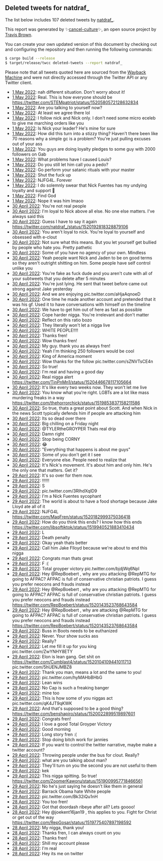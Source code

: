 ## Deleted tweets for natdraf_

The list below includes 107 deleted tweets by
[natdraf_](https://twitter.com/natdraf_).



This report was generated by ✨[cancel-culture](https://github.com/travisbrown/cancel-culture)✨,
an open source project by [Travis Brown](https://twitter.com/travisbrown).

You can create your own updated version of this document by checking out and configuring the
repository and then running the following commands:

```bash
$ cargo build --release
$ target/release/twcc deleted-tweets --report natdraf_
```

Please note that all tweets quoted here are sourced from the
[Wayback Machine](https://web.archive.org) and were not directly accessed through the Twitter API or
any Twitter client.

* [ 1 May 2022](https://web.archive.org/web/20220501020330/https://twitter.com/natdraf_/status/1520584433203560449): nah different situation. Don't worry about it! <!--1520584433203560449-->
* [ 1 May 2022](https://web.archive.org/web/20220501015935/https://twitter.com/natdraf_/status/1520583565448290305): Real. This is how everyone should be https://twitter.com/STEMpatriot/status/1520580572128632834 <!--1520583565448290305-->
* [ 1 May 2022](https://web.archive.org/web/20220501015510/https://twitter.com/natdraf_/status/1520582518541541377): Are you talking to yourself now? <!--1520582518541541377-->
* [ 1 May 2022](https://web.archive.org/web/20220501015401/https://twitter.com/natdraf_/status/1520582142849437696): At least we agree there lol <!--1520582142849437696-->
* [ 1 May 2022](https://web.archive.org/web/20220501015214/https://twitter.com/natdraf_/status/1520581694847430663): I follow nick and Nick only. I don't need some micro eceleb to give me marching orders like you <!--1520581694847430663-->
* [ 1 May 2022](https://web.archive.org/web/20220501014433/https://twitter.com/natdraf_/status/1520579638703104001): Is Nick your leader? He's mine for sure <!--1520579638703104001-->
* [ 1 May 2022](https://web.archive.org/web/20220501014200/https://twitter.com/natdraf_/status/1520579187018510338): How did this turn into a stizzy thing? Haven't there been like 70 reasons why a simple gc is a problem? You're just pulling excuses out of your ass <!--1520579187018510338-->
* [ 1 May 2022](https://web.archive.org/web/20220501014120/https://twitter.com/natdraf_/status/1520578941555294208): You guys are doing loyalty pledges to some guy with 2000 followers on Gab <!--1520578941555294208-->
* [ 1 May 2022](https://web.archive.org/web/20220501013951/https://twitter.com/natdraf_/status/1520578519742488576): What problems have I caused Louis? <!--1520578519742488576-->
* [ 1 May 2022](https://web.archive.org/web/20220501013530/https://twitter.com/natdraf_/status/1520577522450186240): Do you still let him call you a pedo? <!--1520577522450186240-->
* [ 1 May 2022](https://web.archive.org/web/20220501013345/https://twitter.com/natdraf_/status/1520577059709501442): Go perform your satanic rituals with your master <!--1520577059709501442-->
* [ 1 May 2022](https://web.archive.org/web/20220501013345/https://twitter.com/natdraf_/status/1520577059709501442): Shut the fuck up <!--1520576753659527174-->
* [ 1 May 2022](https://web.archive.org/web/20220501011824/https://twitter.com/natdraf_/status/1520573064311980033): NJFG4L. Forever <!--1520573064311980033-->
* [ 1 May 2022](https://web.archive.org/web/20220501011740/https://twitter.com/natdraf_/status/1520572896237834241): I do solemnly swear that Nick Fuentes has my undying loyalty and support 🤚 <!--1520572896237834241-->
* [ 1 May 2022](https://web.archive.org/web/20220501002150/https://twitter.com/natdraf_/status/1520558845315190785): Find God <!--1520558845315190785-->
* [ 1 May 2022](https://web.archive.org/web/20220501000838/https://twitter.com/natdraf_/status/1520555632583131136): Nope it was him lmaoo <!--1520555632583131136-->
* [30 April 2022](https://web.archive.org/web/20220430215533/https://twitter.com/natdraf_/status/1520522158564429824): You're not real people <!--1520522158564429824-->
* [30 April 2022](https://web.archive.org/web/20220430214152/https://twitter.com/natdraf_/status/1520518637672669184): I'm loyal to Nick above all else. No one else matters. I've always said this <!--1520518637672669184-->
* [30 April 2022](https://web.archive.org/web/20220430213742/https://twitter.com/natdraf_/status/1520517736471965699): Guess I have to say it again https://twitter.com/natdraf_/status/1520192818328879106 <!--1520517736471965699-->
* [30 April 2022](https://web.archive.org/web/20220430213558/https://twitter.com/natdraf_/status/1520517210829172736): You aren't loyal to nick. You're loyal to yourself and obsessed with e-clout <!--1520517210829172736-->
* [30 April 2022](https://web.archive.org/web/20220430212408/https://twitter.com/natdraf_/status/1520514225206091780): Not sure what this means. But you let yourself get bullied by people who hate you. Pretty pathetic <!--1520514225206091780-->
* [30 April 2022](https://web.archive.org/web/20220430211501/https://twitter.com/natdraf_/status/1520511944293289988): Some of you have no agency of your own. Mindless <!--1520511944293289988-->
* [30 April 2022](https://web.archive.org/web/20220430211304/https://twitter.com/natdraf_/status/1520511538565726208): Yeah people want Nick and Jaden to be on good terms so they aren't outright shitting on him. Some people have self control unlike you <!--1520511538565726208-->
* [30 April 2022](https://web.archive.org/web/20220430212155/https://twitter.com/natdraf_/status/1520510804189196288): You're fake as fuck dude and you aren't cute with all of your subtweets that you delete after 5 minutes <!--1520510804189196288-->
* [30 April 2022](https://web.archive.org/web/20220430210944/https://twitter.com/natdraf_/status/1520510540036071424): You're just lying. He sent that tweet before came out strong against Jake yesterday <!--1520510540036071424-->
* [30 April 2022](https://web.archive.org/web/20220430205743/https://twitter.com/natdraf_/status/1520507458497785862): And we are enjoying pic.twitter.com/aHjaAqnoeD <!--1520507458497785862-->
* [30 April 2022](https://web.archive.org/web/20220430201805/https://twitter.com/natdraf_/status/1520497612536913923): One time he made another account and pretended that it was his gf. Used it to have conversations with himself on the timeline <!--1520497612536913923-->
* [30 April 2022](https://web.archive.org/web/20220430201407/https://twitter.com/natdraf_/status/1520496554167214084): We have to get him out of here as fast as possible <!--1520496554167214084-->
* [30 April 2022](https://web.archive.org/web/20220430195554/https://twitter.com/natdraf_/status/1520491987236966400): Cope harder nigga. You're irrelevant and don't matter <!--1520491987236966400-->
* [30 April 2022](https://web.archive.org/web/20220430195204/https://twitter.com/natdraf_/status/1520490975663202306): Reflect on this ratio bozo <!--1520490975663202306-->
* [30 April 2022](https://web.archive.org/web/20220430193522/https://twitter.com/natdraf_/status/1520486914717106180): They literally won't let a nigga live <!--1520486914717106180-->
* [30 April 2022](https://web.archive.org/web/20220430193116/https://twitter.com/natdraf_/status/1520485917173202945): WHITE PEOPLE!!!! <!--1520485917173202945-->
* [30 April 2022](https://web.archive.org/web/20220430190256/https://twitter.com/natdraf_/status/1520478681218568199): Thanks fren! <!--1520478681218568199-->
* [30 April 2022](https://web.archive.org/web/20220430190225/https://twitter.com/natdraf_/status/1520478641553035264): Wow thanks fren! <!--1520478641553035264-->
* [30 April 2022](https://web.archive.org/web/20220430190215/https://twitter.com/natdraf_/status/1520478602730643457): My guy. thank you as always fren! <!--1520478602730643457-->
* [30 April 2022](https://web.archive.org/web/20220430190038/https://twitter.com/natdraf_/status/1520478099007234050): Yeah I'm thinking 250 followers would be cool <!--1520478099007234050-->
* [30 April 2022](https://web.archive.org/web/20220430185958/https://twitter.com/natdraf_/status/1520477891309576198): King of America moment <!--1520477891309576198-->
* [30 April 2022](https://web.archive.org/web/20220430185117/https://twitter.com/natdraf_/status/1520475775002152961): Wow thanks for the follow pic.twitter.com/sZNVTsCE4n <!--1520475775002152961-->
* [30 April 2022](https://web.archive.org/web/20220430185013/https://twitter.com/natdraf_/status/1520475545477210112): So true! <!--1520475545477210112-->
* [30 April 2022](https://web.archive.org/web/20220430184753/https://twitter.com/natdraf_/status/1520474895125262336): I'm real and having a good day <!--1520474895125262336-->
* [30 April 2022](https://web.archive.org/web/20220430184234/https://twitter.com/natdraf_/status/1520473510006689795): Real nigga alert https://twitter.com/TinPnMn1/status/1520446678117105664 <!--1520473510006689795-->
* [30 April 2022](https://web.archive.org/web/20220430155213/https://twitter.com/natdraf_/status/1520430570571980804): It's like every two weeks now. They won't let me live <!--1520430570571980804-->
* [30 April 2022](https://web.archive.org/web/20220430042940/https://twitter.com/natdraf_/status/1520258995105247232): You know what you're right. LGBTs are a lot like mass murdering freaks in a way https://twitter.com/thehorrorchick/status/1519853837158211586 <!--1520258995105247232-->
* [30 April 2022](https://web.archive.org/web/20220430041823/https://twitter.com/natdraf_/status/1520256113006063616): So true, thats a great point about Scott. And when Nick in the news Scott typically defends him if people are attacking him <!--1520256113006063616-->
* [30 April 2022](https://web.archive.org/web/20220430034959/https://twitter.com/natdraf_/status/1520248848287170561): Its so dead over there <!--1520248848287170561-->
* [30 April 2022](https://web.archive.org/web/20220430033544/https://twitter.com/natdraf_/status/1520245414263357442): Big chilling on a Friday night <!--1520245414263357442-->
* [30 April 2022](https://web.archive.org/web/20220430032932/https://twitter.com/natdraf_/status/1520243931375894529): @TYLERtheGROYPER Thats real drip <!--1520243931375894529-->
* [30 April 2022](https://web.archive.org/web/20220430004509/https://twitter.com/natdraf_/status/1520202486010761216): Damn right <!--1520202486010761216-->
* [30 April 2022](https://web.archive.org/web/20220430002725/https://twitter.com/natdraf_/status/1520197942967209984): Stop being CORNY <!--1520197942967209984-->
* [30 April 2022](https://web.archive.org/web/20220430001911/https://twitter.com/natdraf_/status/1520195869957672960): 😂 <!--1520195869957672960-->
* [30 April 2022](https://web.archive.org/web/20220430001544/https://twitter.com/natdraf_/status/1520195038487224320): "Everything that happens is about me guys" <!--1520195038487224320-->
* [30 April 2022](https://web.archive.org/web/20220430001003/https://twitter.com/natdraf_/status/1520193597475377152): Some of you don't get it I see <!--1520193597475377152-->
* [30 April 2022](https://web.archive.org/web/20220430001114/https://twitter.com/natdraf_/status/1520193366172000256): Everyone else. People need to realize that <!--1520193366172000256-->
* [30 April 2022](https://web.archive.org/web/20220430000637/https://twitter.com/natdraf_/status/1520192818328879106): It's Nick's movement. It's about him and only him. He's the only one that matters. Get it? <!--1520192818328879106-->
* [29 April 2022](https://web.archive.org/web/20220429235532/https://twitter.com/natdraf_/status/1520189961953292289): It's so over for them now. <!--1520189961953292289-->
* [29 April 2022](https://web.archive.org/web/20220429234824/https://twitter.com/natdraf_/status/1520188109488541698): !!!!!! <!--1520188109488541698-->
* [29 April 2022](https://web.archive.org/web/20220429234714/https://twitter.com/natdraf_/status/1520187853799628808): S <!--1520187853799628808-->
* [29 April 2022](https://web.archive.org/web/20220429234401/https://twitter.com/natdraf_/status/1520187001777147907): pic.twitter.com/3RIhdXqID9 <!--1520187001777147907-->
* [29 April 2022](https://web.archive.org/web/20220429234152/https://twitter.com/natdraf_/status/1520186559076655106): I'm a Nick Fuentes sycophant <!--1520186559076655106-->
* [29 April 2022](https://web.archive.org/web/20220429233953/https://twitter.com/natdraf_/status/1520186038362284032): The world is about to have a food shortage because Jake Lloyd ate all of it <!--1520186038362284032-->
* [29 April 2022](https://web.archive.org/web/20220429235614/https://twitter.com/natdraf_/status/1520183235082395649): NJFG4L https://twitter.com/MaqFren/status/1520182999375036418 <!--1520183235082395649-->
* [29 April 2022](https://web.archive.org/web/20220429232851/https://twitter.com/natdraf_/status/1520183119982305296): How do you think this ends? I know how this ends https://twitter.com/libsoftiktok/status/1519940521883410434 <!--1520183119982305296-->
* [29 April 2022](https://web.archive.org/web/20220429230945/https://twitter.com/natdraf_/status/1520178411536322561): L <!--1520178411536322561-->
* [29 April 2022](https://web.archive.org/web/20220429224524/https://twitter.com/natdraf_/status/1520172264444116996): Death penalty <!--1520172264444116996-->
* [29 April 2022](https://web.archive.org/web/20220429224248/https://twitter.com/natdraf_/status/1520171673315647489): Okay yeah thats better <!--1520171673315647489-->
* [29 April 2022](https://web.archive.org/web/20220429224009/https://twitter.com/natdraf_/status/1520170871327010816): Call him Jake Flloyd because we're about to end this nigga <!--1520170871327010816-->
* [29 April 2022](https://web.archive.org/web/20220429215941/https://twitter.com/natdraf_/status/1520160734205906945): Congrats man thats great <!--1520160734205906945-->
* [29 April 2022](https://web.archive.org/web/20220429215902/https://twitter.com/natdraf_/status/1520160522376728577): F :( <!--1520160522376728577-->
* [29 April 2022](https://web.archive.org/web/20220429213649/https://twitter.com/natdraf_/status/1520155044829704192): Total groyper victory pic.twitter.com/bjdjWq6Npl <!--1520155044829704192-->
* [29 April 2022](https://web.archive.org/web/20220429213538/https://twitter.com/natdraf_/status/1520154606789140481): Hey  @RepBoebert , why are you attacking  @RepMTG  for going to AFPAC? AFPAC is full of conservative christian patriots. I guess you prefer neocons and frauds instead <!--1520154606789140481-->
* [29 April 2022](https://web.archive.org/web/20220429212655/https://twitter.com/natdraf_/status/1520152610623344640): Hey  @RepBoebert , why are you attacking  @RepMTG  for going to AFPAC? AFPAC is full of conservative christian patriots. I guess you prefer neocons and frauds instead https://twitter.com/RepBoebert/status/1520143523768643584 <!--1520152610623344640-->
* [29 April 2022](https://web.archive.org/web/20220429212526/https://twitter.com/natdraf_/status/1520152244045365248): Hey  @RepBoebert , why are attacking  @RepMTG   for going to AFPAC? AFPAC is full of conservative christian patriots. I guess you prefer neocons and frauds instead https://twitter.com/RepBoebert/status/1520143523768643584 <!--1520152244045365248-->
* [29 April 2022](https://web.archive.org/web/20220429210822/https://twitter.com/natdraf_/status/1520147865603035142): Buss in Boots needs to be euthanized <!--1520147865603035142-->
* [29 April 2022](https://web.archive.org/web/20220429203728/https://twitter.com/natdraf_/status/1520140050679447552): Never. Your show sucks ass <!--1520140050679447552-->
* [29 April 2022](https://web.archive.org/web/20220429184211/https://twitter.com/natdraf_/status/1520111084400791552): Really? <!--1520111084400791552-->
* [29 April 2022](https://web.archive.org/web/20220429182352/https://twitter.com/natdraf_/status/1520106486936096774): Let me fill it up for you king pic.twitter.com/ZwYNHY8ETY <!--1520106486936096774-->
* [29 April 2022](https://web.archive.org/web/20220429182158/https://twitter.com/natdraf_/status/1520106043904245764): Elon is lean gang. Get shit on  https://twitter.com/Cumblast4/status/1520104109441011713  pic.twitter.com/5hUENJMBZ8 <!--1520106043904245764-->
* [29 April 2022](https://web.archive.org/web/20220429175640/https://twitter.com/natdraf_/status/1520099605765107712): Thank you man, means a lot and the same to you! <!--1520099605765107712-->
* [29 April 2022](https://web.archive.org/web/20220429165807/https://twitter.com/natdraf_/status/1520084827818676224): pic.twitter.com/hyMAHbBHbG <!--1520084827818676224-->
* [29 April 2022](https://web.archive.org/web/20220429165240/https://twitter.com/natdraf_/status/1520083444205867009): Lean wins <!--1520083444205867009-->
* [29 April 2022](https://web.archive.org/web/20220429161801/https://twitter.com/natdraf_/status/1520074732523114496): No Cap is such a freaking banger <!--1520074732523114496-->
* [29 April 2022](https://web.archive.org/web/20220429160001/https://twitter.com/natdraf_/status/1520070207846371328): mine too <!--1520070207846371328-->
* [29 April 2022](https://web.archive.org/web/20220429154422/https://twitter.com/natdraf_/status/1520066412043194368): This is how some of you niggas act pic.twitter.com/qK4JT9qKWK <!--1520066412043194368-->
* [29 April 2022](https://web.archive.org/web/20220429153035/https://twitter.com/natdraf_/status/1520062732388782081): And that's supposed to be a good thing? https://twitter.com/benshapiro/status/1520022899519897601 <!--1520062732388782081-->
* [29 April 2022](https://web.archive.org/web/20220429152551/https://twitter.com/natdraf_/status/1520061571388649472): Congrats fren! <!--1520061571388649472-->
* [29 April 2022](https://web.archive.org/web/20220429150026/https://twitter.com/natdraf_/status/1520055287817904129): I love a good Total Groyper Victory <!--1520055287817904129-->
* [29 April 2022](https://web.archive.org/web/20220429150029/https://twitter.com/natdraf_/status/1520055218645442561): Good morning <!--1520055218645442561-->
* [29 April 2022](https://web.archive.org/web/20220429032611/https://twitter.com/natdraf_/status/1519880594473332736): Long story fren :( <!--1519880594473332736-->
* [29 April 2022](https://web.archive.org/web/20220429032350/https://twitter.com/natdraf_/status/1519879993869885442): Stop doing bitch work for jannies <!--1519879993869885442-->
* [29 April 2022](https://web.archive.org/web/20220429031154/https://twitter.com/natdraf_/status/1519877030074015744): If you want to control the twitter narrative, maybe make a twitter account? <!--1519877030074015744-->
* [29 April 2022](https://web.archive.org/web/20220429025716/https://twitter.com/natdraf_/status/1519873361555476481): Throwing people under the bus for clout. Really? <!--1519873361555476481-->
* [29 April 2022](https://web.archive.org/web/20220429025347/https://twitter.com/natdraf_/status/1519872360563752960): what are you talking about man? <!--1519872360563752960-->
* [29 April 2022](https://web.archive.org/web/20220429025143/https://twitter.com/natdraf_/status/1519871889547612170): They'll turn on you the second you are not useful to them <!--1519871889547612170-->
* [29 April 2022](https://web.archive.org/web/20220429021818/https://twitter.com/natdraf_/status/1519863540634501122): kek <!--1519863540634501122-->
* [29 April 2022](https://web.archive.org/web/20220429021632/https://twitter.com/natdraf_/status/1519863026161229827): This nigga spitting. So true! https://twitter.com/ZoomerKaworu/status/1519009957718466561 <!--1519863026161229827-->
* [29 April 2022](https://web.archive.org/web/20220429013817/https://twitter.com/natdraf_/status/1519853344294158338): No he's just saying he doesn't like them in general <!--1519853344294158338-->
* [29 April 2022](https://web.archive.org/web/20220429013735/https://twitter.com/natdraf_/status/1519853171417534470): Barrack Obama hate White people <!--1519853171417534470-->
* [29 April 2022](https://web.archive.org/web/20220429004810/https://twitter.com/natdraf_/status/1519840861860896769): pic.twitter.com/Bk32iQu1nH <!--1519840861860896769-->
* [28 April 2022](https://web.archive.org/web/20220428235300/https://twitter.com/natdraf_/status/1519826836796096512): You too fren! <!--1519826836796096512-->
* [28 April 2022](https://web.archive.org/web/20220428232055/https://twitter.com/natdraf_/status/1519818768146386944): Got that doordash ribeye after all? Lets goooo! <!--1519818768146386944-->
* [28 April 2022](https://web.archive.org/web/20220428231159/https://twitter.com/natdraf_/status/1519816578430341122): Hey  @joekent16jan19 , this applies to you. Fight for Christ or get out of the way https://twitter.com/RepGosar/status/1519775407897198592 <!--1519816578430341122-->
* [28 April 2022](https://web.archive.org/web/20220428221243/https://twitter.com/natdraf_/status/1519801547600838665): My nigga, thank you! <!--1519801547600838665-->
* [28 April 2022](https://web.archive.org/web/20220428221137/https://twitter.com/natdraf_/status/1519801483998470146): Thanks fren, I can always count on you <!--1519801483998470146-->
* [28 April 2022](https://web.archive.org/web/20220428220409/https://twitter.com/natdraf_/status/1519799582267432960): Thanks fren! <!--1519799582267432960-->
* [28 April 2022](https://web.archive.org/web/20220428215203/https://twitter.com/natdraf_/status/1519796543846596608): Shill my account please <!--1519796543846596608-->
* [28 April 2022](https://web.archive.org/web/20220428211922/https://twitter.com/natdraf_/status/1519788223370833922): I'm real <!--1519788223370833922-->
* [28 April 2022](https://web.archive.org/web/20220428210731/https://twitter.com/natdraf_/status/1519785267607003136): Hey its me on twitter <!--1519785267607003136-->
